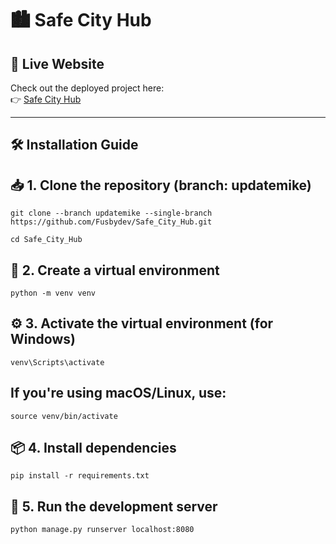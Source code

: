 # 🏙️ Safe City Hub

## 🚀 Live Website

Check out the deployed project here:  
👉 [Safe City Hub](https://safe-city-hub.onrender.com/safecityhub/home/)

---

## 🛠️ Installation Guide

## 📥 1. Clone the repository (branch: updatemike)
```
git clone --branch updatemike --single-branch https://github.com/Fusbydev/Safe_City_Hub.git
```
```
cd Safe_City_Hub
```

## 🧪 2. Create a virtual environment
```
python -m venv venv
```
## ⚙️ 3. Activate the virtual environment (for Windows)
```
venv\Scripts\activate
```
## If you're using macOS/Linux, use:
```
source venv/bin/activate
```

## 📦 4. Install dependencies
```
pip install -r requirements.txt
```
## 🚀 5. Run the development server
```
python manage.py runserver localhost:8080
```
